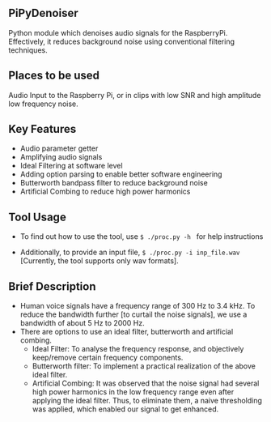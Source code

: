 
## PiPyDenoiser
Python module which denoises audio signals for the RaspberryPi. Effectively, it reduces background noise using conventional filtering techniques.

## Places to be used
Audio Input to the Raspberry Pi, or in clips with low SNR and high amplitude low frequency noise.

## Key Features
* Audio parameter getter
* Amplifying audio signals
* Ideal Filtering at software level
* Adding option parsing to enable better software engineering
* Butterworth bandpass filter to reduce background noise
* Artificial Combing to reduce high power harmonics

## Tool Usage
* To find out how to use the tool, use
  ```$ ./proc.py -h ``` for help instructions

* Additionally, to provide an input file, 
  ```$ ./proc.py -i inp_file.wav```
  [Currently, the tool supports only wav formats].


## Brief Description
* Human voice signals have a frequency range of 300 Hz to 3.4 kHz. To reduce the bandwidth further [to curtail the noise signals], we use a bandwidth of about 5 Hz to 2000 Hz. 
* There are options to use an ideal filter, butterworth and artificial combing.
  * Ideal Filter: To analyse the frequency response, and objectively keep/remove certain frequency components.
  * Butterworth filter: To implement a practical realization of the above ideal filter.
  * Artificial Combing: It was observed that the noise signal had several high power harmonics in the low frequency range even after applying the ideal filter. Thus, to eliminate them, a naive thresholding was applied, which enabled our signal to get enhanced.
